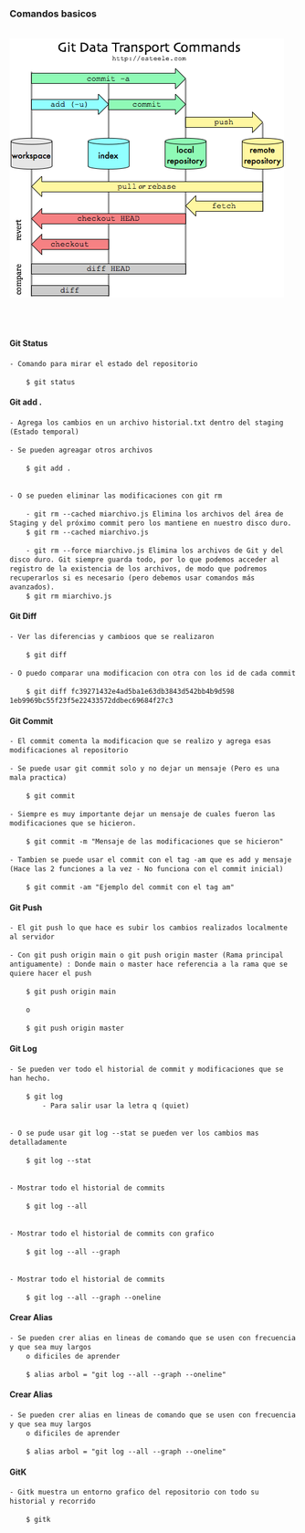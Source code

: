 
### Comandos basicos

<br>

<img src="../img/git-basic-01.png">

<br> <br>

#### Git Status

    - Comando para mirar el estado del repositorio

        $ git status


#### Git add .

    - Agrega los cambios en un archivo historial.txt dentro del staging (Estado temporal)

    - Se pueden agreagar otros archivos 

        $ git add .

    
    - O se pueden eliminar las modificaciones con git rm

        - git rm --cached miarchivo.js Elimina los archivos del área de Staging y del próximo commit pero los mantiene en nuestro disco duro.
        $ git rm --cached miarchivo.js

        - git rm --force miarchivo.js Elimina los archivos de Git y del disco duro. Git siempre guarda todo, por lo que podemos acceder al registro de la existencia de los archivos, de modo que podremos recuperarlos si es necesario (pero debemos usar comandos más avanzados).
        $ git rm miarchivo.js



#### Git Diff

    - Ver las diferencias y cambioos que se realizaron

        $ git diff

    - O puedo comparar una modificacion con otra con los id de cada commit

        $ git diff fc39271432e4ad5ba1e63db3843d542bb4b9d598 1eb9969bc55f23f5e22433572ddbec69684f27c3



#### Git Commit

    - El commit comenta la modificacion que se realizo y agrega esas modificaciones al repositorio 

    - Se puede usar git commit solo y no dejar un mensaje (Pero es una mala practica)

        $ git commit

    - Siempre es muy importante dejar un mensaje de cuales fueron las modificaciones que se hicieron. 
    
        $ git commit -m "Mensaje de las modificaciones que se hicieron"

    - Tambien se puede usar el commit con el tag -am que es add y mensaje (Hace las 2 funciones a la vez - No funciona con el commit inicial) 

        $ git commit -am "Ejemplo del commit con el tag am"


#### Git Push 

    - El git push lo que hace es subir los cambios realizados localmente al servidor

    - Con git push origin main o git push origin master (Rama principal antiguamente) : Donde main o master hace referencia a la rama que se quiere hacer el push 
        
        $ git push origin main

        o 

        $ git push origin master

    

#### Git Log

    - Se pueden ver todo el historial de commit y modificaciones que se han hecho.
    
        $ git log 
            - Para salir usar la letra q (quiet)

    
    - O se pude usar git log --stat se pueden ver los cambios mas detalladamente

        $ git log --stat


    - Mostrar todo el historial de commits

        $ git log --all


    - Mostrar todo el historial de commits con grafico

        $ git log --all --graph 


    - Mostrar todo el historial de commits

        $ git log --all --graph --oneline



#### Crear Alias

    - Se pueden crer alias en lineas de comando que se usen con frecuencia y que sea muy largos
        o dificiles de aprender

        $ alias arbol = "git log --all --graph --oneline"      


    
#### Crear Alias

    - Se pueden crer alias en lineas de comando que se usen con frecuencia y que sea muy largos
        o dificiles de aprender

        $ alias arbol = "git log --all --graph --oneline"       


    
#### GitK

    - Gitk muestra un entorno grafico del repositorio con todo su historial y recorrido

        $ gitk




    